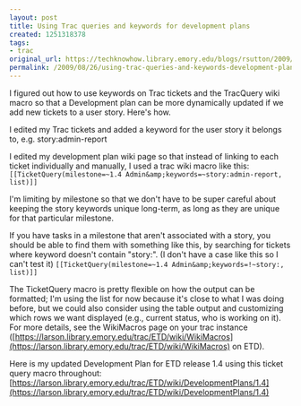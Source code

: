 ```yaml
---
layout: post
title: Using Trac queries and keywords for development plans
created: 1251318378
tags:
- trac
original_url: https://techknowhow.library.emory.edu/blogs/rsutton/2009/08/26/using-trac-queries-and-keywords-development-plans
permalink: /2009/08/26/using-trac-queries-and-keywords-development-plans/
---
```

I figured out how to use keywords on Trac tickets and the TracQuery wiki macro so that a Development plan can be more dynamically updated if we add new tickets to a user story.  Here's how.

I edited my Trac tickets and added a keyword for the user story it belongs to, e.g. story:admin-report

I edited my development plan wiki page so that instead of linking to each ticket individually and manually, I used a trac wiki macro like this:
``[[TicketQuery(milestone=~1.4 Admin&amp;keywords=~story:admin-report, list)]]``

I'm limiting by milestone so that we don't have to be super careful about keeping the story keywords unique long-term, as long as they are unique for that particular milestone.

If you have tasks in a milestone that aren't associated with a story, you should be able to find them with something like this, by searching for tickets where keyword doesn't contain "story:".  (I don't have a case like this so I can't test it)
``[[TicketQuery(milestone=~1.4 Admin&amp;keywords=!~story:, list)]]``

The TicketQuery macro is pretty flexible on how the output can be formatted; I'm using the list for now because it's close to what I was doing before, but we could also consider using the table output and customizing which rows we want displayed (e.g., current status, who is working on it).  For more details, see the WikiMacros page on your trac instance ([https://larson.library.emory.edu/trac/ETD/wiki/WikiMacros](https://larson.library.emory.edu/trac/ETD/wiki/WikiMacros) on ETD).

Here is my updated Development Plan for ETD release 1.4 using this ticket query macro throughout:
[https://larson.library.emory.edu/trac/ETD/wiki/DevelopmentPlans/1.4](https://larson.library.emory.edu/trac/ETD/wiki/DevelopmentPlans/1.4)
